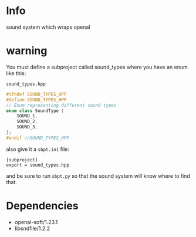 # Info

sound system which wraps openal 

# warning 
You must define a subproject called sound_types where you have an enum like this:

`sound_types.hpp`
```cpp
#ifndef SOUND_TYPES_HPP
#define SOUND_TYPES_HPP
// Enum representing different sound types
enum class SoundType {
    SOUND_1,
    SOUND_2,
    SOUND_3,
};
#endif //SOUND_TYPES_HPP
```

also give it a `sbpt.ini` file:
```
[subproject]
export = sound_types.hpp
```

and be sure to run `sbpt.py` so that the sound system will know where to find that.

# Dependencies
- openal-soft/1.23.1 
- libsndfile/1.2.2

